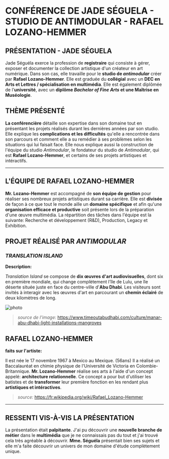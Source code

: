# CONFÉRENCE DE JADE SÉGUELA - STUDIO DE ANTIMODULAR - RAFAEL LOZANO-HEMMER

## PRÉSENTATION - JADE SÉGUELA

Jade Séguéla exerce la profession de **registraire** qui consiste à gérer, exposer et documenter la collection artistique d'un créateur en art numérique. Dans son cas, elle travaille pour le **studio de *antimodular*** créer par **Rafael Lozano-Hemmer**. Elle est graduée du **collégial** avec un **DEC en Arts et Lettres / spécialisation en multimédia**. Elle est également diplômée de l'**université**, avec un **diplôme *Bachelor of Fine Arts* et une Maîtrise en Muséologie**.

## THÈME PRÉSENTÉ

**La conférencière** détaille son expertise dans son domaine tout en présentant les projets réalisés durant les dernières années par son studio. Elle explique les **complications et les difficultés** qu'elle a rencontrée dans son parcours et comment elle a su remédier à ses problèmes selon les situations qui lui faisait face. Elle nous explique aussi la construction de l'équipe du studio *Antimodular*, le fondateur du studio de *Antimodular*, qui est **Rafael Lozano-Hemmer**, et certains de ses projets artistiques et intéractifs.

-------------------------------------

## L'ÉQUIPE DE RAFAEL LOZANO-HEMMER

**Mr. Lozano-Hemmer** est accompagné de **son équipe de gestion** pour réaliser ses nombreux projets artistiques durant sa carrière. Elle est **divisée** de façon à ce que tout le monde aille un **domaine spécifique** et afin qu'une **organisation efficace et productive** soit présente lors de la préparation d'une œuvre multimédia. La répartition des tâches dans l'équipe est la suivante: Recherche et développement (R&D), Production, Legacy et Exhibition.

## PROJET RÉALISÉ PAR *ANTIMODULAR*

### *TRANSLATION ISLAND*

**Description:**

*Translation Island* se compose de **dix œuvres d'art audiovisuelles**, dont six en première mondiale, qui change complètement l'île de Lulu, une île déserte située juste en face du centre-ville d'**Abu Dhabi**. Les visiteurs sont invités à interagir avec les œuvres d'art en parcourant un **chemin éclairé** de deux kilomètres de long.

![photo](media/translation_island_chemin.jpg)

> *source de l'image:* https://www.timeoutabudhabi.com/culture/manar-abu-dhabi-light-installations-mangroves

## RAFAEL LOZANO-HEMMER

**faits sur l'artiste:**

Il est née le 17 novembre 1967 à Mexico au Mexique. (56ans)
Il a réalisé un Baccalauréat en chimie physique de l'Université de Victoria en Colombie-Britannique.
**Mr. Lozano-Hemmer** réalise ses arts à l'aide d'un concept appelé: **architecture relationnelle**. Ce concept a pour but d'utiliser les batistes et de **transformer** leur première fonction en les rendant plus **artistiques et intéractives**.

> *source:* https://fr.wikipedia.org/wiki/Rafael_Lozano-Hemmer
-------------------------------------

## RESSENTI VIS-À-VIS LA PRÉSENTATION

La présentation était **palpitante**. J'ai pu découvrir une **nouvelle branche de métier** dans le **multimédia** que je ne connaissais pas du tout et j'ai trouvé cela très agréable à découvrir. **Mme. Séguéla** présentait bien ses sujets et elle m'a faite découvrir un univers de mon domaine d'étude complètement unique.

